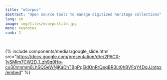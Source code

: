 ```yaml
---
title: "eCorpus"
abstract: "Open Source tools to manage digitized heritage collections"
lang: en
image: img/tiles/ecorpustile.jpg
menu: keynotes
rank: 2

---
```


  {% include components/medias/google_slide.html src="https://docs.google.com/presentation/d/e/2PACX-1vSMlm7CW2D_1_zh9q0Hp-co30mnmm6LhSQGeWNjKaDhTBpPqEldOnRrQeqBR3Lt0hBVFqY4DgJJotpx/embed" %}


